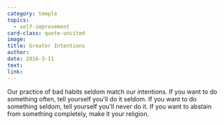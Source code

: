 ```yaml
---
category: temple
topics:
  - self-improvement
card-class: quote-uncited
image:
title: Greater Intentions
author:
date: 2016-3-11
text:  
link:
---
```

Our practice of bad habits seldom match our intentions. If you want to do something often, tell yourself you'll do it seldom. If you want to do something seldom, tell yourself you'll never do it. If you want to abstain from something completely, make it your religion.
